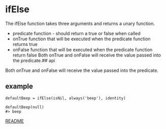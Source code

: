 # ifElse

The ifElse function takes three arguments and returns a unary function.

- predicate function - should return a true or false when called
- onTrue function that will be executed when the predicate function returns true
- onFalse function that will be executed when the predicate function return false
Both onTrue and onFalse will receive the value passed into the predicate.## api

Both onTrue and onFalse will receive the value passed into the predicate.

## example

```
defaultBeep = ifElse(isNil, always('beep'), identity)

defaultBeep(null)
#> beep
```

[README](../../../README.md)
